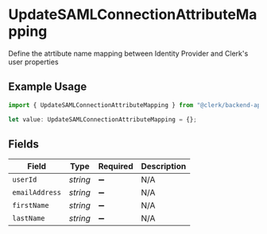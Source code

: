 # UpdateSAMLConnectionAttributeMapping

Define the atrtibute name mapping between Identity Provider and Clerk's user properties

## Example Usage

```typescript
import { UpdateSAMLConnectionAttributeMapping } from "@clerk/backend-api-client/models/operations";

let value: UpdateSAMLConnectionAttributeMapping = {};
```

## Fields

| Field              | Type               | Required           | Description        |
| ------------------ | ------------------ | ------------------ | ------------------ |
| `userId`           | *string*           | :heavy_minus_sign: | N/A                |
| `emailAddress`     | *string*           | :heavy_minus_sign: | N/A                |
| `firstName`        | *string*           | :heavy_minus_sign: | N/A                |
| `lastName`         | *string*           | :heavy_minus_sign: | N/A                |